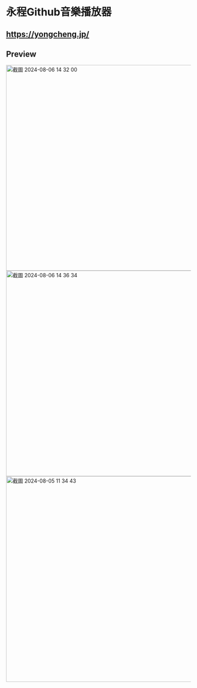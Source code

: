# 永程Github音樂播放器

## https://yongcheng.jp/

## Preview

<img width="559" alt="截圖 2024-08-06 14 32 00" src="https://github.com/user-attachments/assets/3599d4d8-6d07-4d00-a51f-bf88b0063e0a">
<img width="559" alt="截圖 2024-08-06 14 36 34" src="https://github.com/user-attachments/assets/3f87cddb-a3e9-4572-8caf-ef95c54cf84e">
<img width="559" alt="截圖 2024-08-05 11 34 43" src="https://github.com/user-attachments/assets/b1584908-86f4-41b4-a27e-821db4ab5eab">

